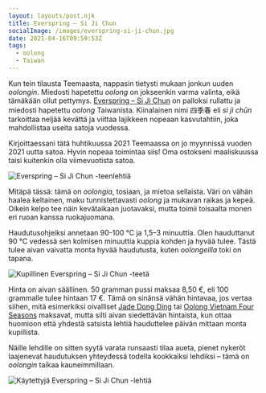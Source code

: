 ```yaml
---
layout: layouts/post.njk
title: Everspring – Si Ji Chun
socialImage: /images/everspring-si-ji-chun.jpg
date: 2021-04-16T09:59:53Z
tags:
  - oolong
  - Taiwan
---
```

Kun tein tilausta Teemaasta, nappasin tietysti mukaan jonkun uuden *oolongin*. Miedosti hapetettu *oolong* on jokseenkin varma valinta, eikä tämäkään ollut pettymys. [Everspring – Si Ji Chun](https://teemaa.fi/p37121/everspring-si-ji-chun-2021-new-harvest) on palloksi rullattu ja miedosti hapetettu *oolong* Taiwanista. Kiinalainen nimi 四季春 eli *sì jì chūn* tarkoittaa neljää kevättä ja viittaa lajikkeen nopeaan kasvutahtiin, joka mahdollistaa useita satoja vuodessa.

Kirjoittaessani tätä huhtikuussa 2021 Teemaassa on jo myynnissä vuoden 2021 uutta satoa. Hyvin nopeaa toimintaa siis! Oma ostokseni maaliskuussa taisi kuitenkin olla viimevuotista satoa.

![Everspring – Si Ji Chun -teenlehtiä](/images/everspring-si-ji-chun.jpg)

Mitäpä tässä: tämä on *oolongia*, tosiaan, ja mietoa sellaista. Väri on vähän haalea keltainen, maku tunnistettavasti *oolong* ja mukavan raikas ja kepeä. Oikein kelpo tee näin kevätaikaan juotavaksi, mutta toimii toisaalta monen eri ruoan kanssa ruokajuomana.

Haudutusohjeiksi annetaan 90-100 °C ja 1,5–3 minuuttia. Olen hauduttanut 90 °C vedessä sen kolmisen minuuttia kuppia kohden ja hyvää tulee. Tästä tulee aivan vaivatta monta hyvää haudutusta, kuten *oolongeilla* toki on tapana.

![Kupillinen Everspring – Si Ji Chun -teetä](/images/everspring-si-ji-chun-kuppi.jpg)

Hinta on aivan säällinen. 50 gramman pussi maksaa 8,50 €, eli 100 grammalle tulee hintaan 17 €. Tämä on sinänsä vähän hintavaa, jos vertaa siihen, mitä esimerkiksi oivalliset [Jade Dong Ding](/posts/formosa-jade-dong-ding/) tai [Oolong Vietnam Four Seasons](/posts/oolong-vietnam-four-seasons/) maksavat, mutta silti aivan siedettävän hintaista, kun ottaa huomioon että yhdestä satsista lehtiä hauduttelee päivän mittaan monta kupillista.

Näille lehdille on sitten syytä varata runsaasti tilaa aueta, pienet nykeröt laajenevat haudutuksen yhteydessä todella kookkaiksi lehdiksi – tämä on *oolongin* taikaa kauneimmillaan.

![Käytettyjä Everspring – Si Ji Chun -lehtiä](/images/everspring-si-ji-chun-lehdet.jpg)